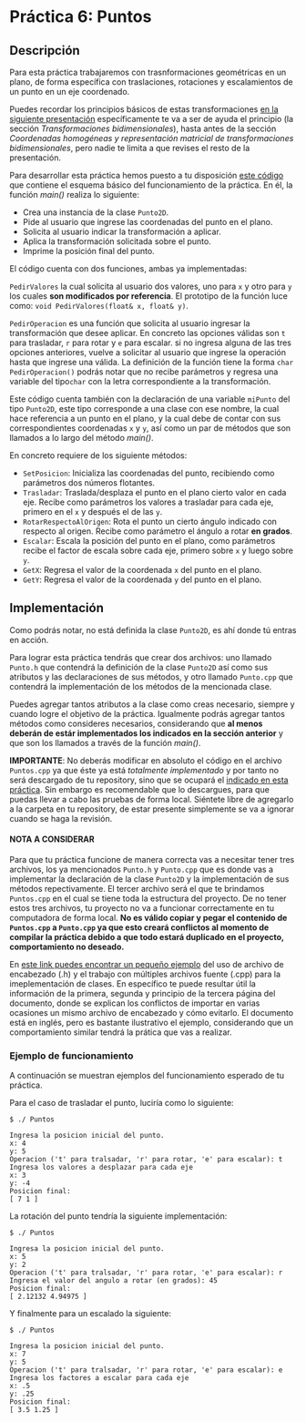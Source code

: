 # Práctica 6: Puntos

## Descripción

Para esta práctica trabajaremos con trasnformaciones geométricas en un plano, de forma específica con traslaciones, rotaciones y escalamientos de un punto en un eje coordenado.

Puedes recordar los principios básicos de estas transformaciones [en la siguiente presentación](https://www.fing.edu.uy/inco/cursos/compgraf/Clases/2012/05-Transformaciones%20Geometricas.pdf) específicamente te va a ser de ayuda el principio (la sección _Transformaciones bidimensionales_), hasta antes de la sección _Coordenadas homogéneas y representación matricial de transformaciones bidimensionales_, pero nadie te limita a que revises el resto de la presentación.

Para desarrollar esta práctica hemos puesto a tu disposición [este código](Puntos.cpp) que contiene el esquema básico del funcionamiento de la práctica. En él, la función _main()_ realiza lo siguiente:
* Crea una instancia de la clase `Punto2D`.
* Pide al usuario que ingrese las coordenadas del punto en el plano.
* Solicita al usuario indicar la transformación a aplicar.
* Aplica la transformación solicitada sobre el punto.
* Imprime la posición final del punto.

El código cuenta con dos funciones, ambas ya implementadas:

`PedirValores` la cual solicita al usuario dos valores, uno para `x` y otro para `y` los cuales **son modificados por referencia**. El prototipo de la función luce como: `void PedirValores(float& x, float& y)`.

`PedirOperacion` es una función que solicita al usuario ingresar la transformación que desee aplicar. En concreto las opciones válidas son `t` para trasladar, `r` para rotar y `e` para escalar. si no ingresa alguna de las tres opciones anteriores, vuelve a solicitar al usuario que ingrese la operación hasta que ingrese una válida. La definición de la función tiene la forma `char PedirOperacion()` podrás notar que no recibe parámetros y regresa una variable del tipo`char` con la letra correspondiente a la transformación.

Este código cuenta también con la declaración de una variable `miPunto` del tipo `Punto2D`, este tipo corresponde a una clase con ese nombre, la cual hace referencia a un punto en el plano, y la cual debe de contar con sus correspondientes coordenadas `x` y `y`, así como un par de métodos que son llamados a lo largo del método _main()_.

En concreto requiere de los siguiente métodos:

* `SetPosicion`: Inicializa las coordenadas del punto, recibiendo como parámetros dos números flotantes.
* `Trasladar`: Traslada/desplaza el punto en el plano cierto valor en cada eje. Recibe como parámetros los valores a trasladar para cada eje, primero en el `x` y después el de las `y`.
* `RotarRespectoAlOrigen`: Rota el punto un cierto ángulo indicado con respecto al origen. Recibe como parámetro el ángulo a rotar **en grados**.
* `Escalar`: Escala la posición del punto en el plano, como parámetros recibe el factor de escala sobre cada eje, primero sobre `x` y luego sobre `y`.
* `GetX`: Regresa el valor de la coordenada `x` del punto en el plano.
* `GetY`: Regresa el valor de la coordenada `y` del punto en el plano.

## Implementación

Como podrás notar, no está definida la clase `Punto2D`, es ahí donde tú entras en acción.

Para lograr esta práctica tendrás que crear dos archivos: uno llamado `Punto.h` que contendrá la definición de la clase `Punto2D` así como sus atributos y las declaraciones de sus métodos, y otro llamado `Punto.cpp` que contendrá la implementación de los métodos de la mencionada clase.

Puedes agregar tantos atributos a la clase como creas necesario, siempre y cuando logre el objetivo de la práctica. Igualmente podrás agregar tantos métodos como consideres necesarios, considerando que **al menos deberán de estár implementados los indicados en la sección anterior** y que son los llamados a través de la función _main()_.

**IMPORTANTE**: No deberás modificar en absoluto el código en el archivo `Puntos.cpp` ya que éste ya está _totalmente implementado_ y por tanto no será descargado de tu repository, sino que se ocupará el [indicado en esta práctica](Puntos.cpp). Sin embargo es recomendable que lo descargues, para que puedas llevar a cabo las pruebas de forma local. Siéntete libre de agregarlo a la carpeta en tu repository, de estar presente simplemente se va a ignorar cuando se haga la revisión.

#### NOTA A CONSIDERAR
Para que tu práctica funcione de manera correcta vas a necesitar tener tres archivos, los ya mencionados `Punto.h` y `Punto.cpp` que es donde vas a implementar la declaración de la clase `Punto2D` y la implementación de sus métodos repectivamente. El tercer archivo será el que te brindamos `Puntos.cpp` en el cual se tiene toda la estructura del proyecto. De no tener estos tres archivos, tu proyecto no va a funcionar correctamente en tu computadora de forma local. **No es válido copiar y pegar el contenido de `Puntos.cpp` a `Punto.cpp` ya que esto creará conflictos al momento de compilar la práctica debido a que todo estará duplicado en el proyecto, comportamiento no deseado.**

En [este link puedes encontrar un pequeño ejemplo](http://www.math.uaa.alaska.edu/~afkjm/csce211/handouts/SeparateCompilation.pdf) del uso de archivo de encabezado (.h) y el trabajo con múltiples archivos fuente (.cpp) para la imeplementación de clases. En específico te puede resultar útil la información de la primera, segunda y principio de la tercera página del documento, donde se explican los conflictos de importar en varias ocasiones un mismo archivo de encabezado y cómo evitarlo. El documento está en inglés, pero es bastante ilustrativo el ejemplo, considerando que un comportamiento similar tendrá la prática que vas a realizar.

### Ejemplo de funcionamiento
A continuación se muestran ejemplos del funcionamiento esperado de tu práctica.

Para el caso de trasladar el punto, luciría como lo siguiente:

```
$ ./ Puntos

Ingresa la posicion inicial del punto.
x: 4
y: 5
Operacion ('t' para tralsadar, 'r' para rotar, 'e' para escalar): t
Ingresa los valores a desplazar para cada eje
x: 3
y: -4
Posicion final:
[ 7 1 ]

```

La rotación  del punto tendría la siguiente implementación:

```
$ ./ Puntos

Ingresa la posicion inicial del punto.
x: 5
y: 2
Operacion ('t' para tralsadar, 'r' para rotar, 'e' para escalar): r
Ingresa el valor del angulo a rotar (en grados): 45
Posicion final:
[ 2.12132 4.94975 ]

```

Y finalmente para un escalado la siguiente:

```
$ ./ Puntos

Ingresa la posicion inicial del punto.
x: 7
y: 5
Operacion ('t' para tralsadar, 'r' para rotar, 'e' para escalar): e
Ingresa los factores a escalar para cada eje
x: .5
y: .25
Posicion final:
[ 3.5 1.25 ]

```
